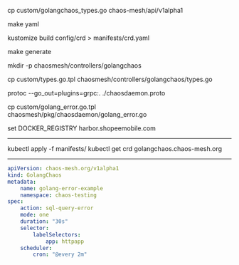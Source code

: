 cp custom/golangchaos_types.go chaos-mesh/api/v1alpha1

make yaml

kustomize build config/crd > manifests/crd.yaml

make generate

mkdir -p chaosmesh/controllers/golangchaos

cp custom/types.go.tpl chaosmesh/controllers/golangchaos/types.go

protoc --go_out=plugins=grpc:. ./chaosdaemon.proto

cp custom/golang_error.go.tpl chaosmesh/pkg/chaosdaemon/golang_error.go

set DOCKER_REGISTRY harbor.shopeemobile.com

---------------
kubectl apply -f manifests/
kubectl get crd golangchaos.chaos-mesh.org


---------------
```yaml
apiVersion: chaos-mesh.org/v1alpha1
kind: GolangChaos
metadata:
    name: golang-error-example
    namespace: chaos-testing
spec:
    action: sql-query-error
    mode: one
    duration: "30s"
    selector:
        labelSelectors:
            app: httpapp
    scheduler:
        cron: "@every 2m"
```
